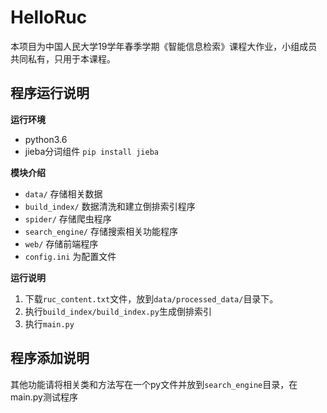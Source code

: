 # HelloRuc
本项目为中国人民大学19学年春季学期《智能信息检索》课程大作业，小组成员共同私有，只用于本课程。

## 程序运行说明
**运行环境**
- python3.6
- jieba分词组件 `pip install jieba`

**模块介绍**
- `data/` 存储相关数据
- `build_index/` 数据清洗和建立倒排索引程序
- `spider/` 存储爬虫程序
- `search_engine/` 存储搜索相关功能程序
- `web/` 存储前端程序
- `config.ini` 为配置文件

**运行说明**
1) 下载`ruc_content.txt`文件，放到`data/processed_data/`目录下。
2) 执行`build_index/build_index.py`生成倒排索引
3) 执行`main.py`

## 程序添加说明
其他功能请将相关类和方法写在一个py文件并放到`search_engine`目录，在main.py测试程序